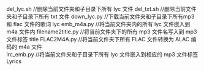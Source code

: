 del_lyc.sh      //删除当前文件夹和子目录下所有 lyc 文件
del_txt.sh      //删除当前文件夹和子目录下所有 txt 文件
down_lyc.py     //下载当前文件夹和子目录下所有mp3 和 flac 文件的歌词 lyc
emb_m4a.py      //将当前文件夹内的所有 lyc 文件嵌入到 m4a 文件内
filename2title.py       //将当前文件夹下的所有 mp3 文件名写入到 mp3 文件标签 title
FLAC2M4A.py         //将当前文件夹下所有 FLAC 文件转换为 ALAC 编码的 m4a 文件  
lrc_emb.py          //将当前文件夹和子目录下所有 lyc 文件嵌入到相应的 mp3 文件标签 Lyrics 